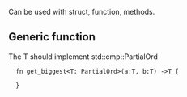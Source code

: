 

Can be used with struct, function, methods.


## Generic function
The T should implement std::cmp::PartialOrd
```
  fn get_biggest<T: PartialOrd>(a:T, b:T) ->T {

  }
```